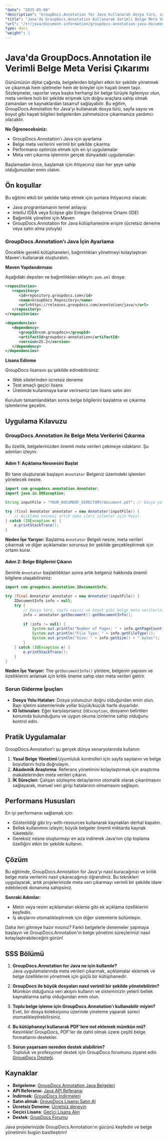 ```yaml
---
"date": "2025-05-06"
"description": "GroupDocs.Annotation for Java kullanarak dosya türü, sayfa sayısı ve boyut gibi belge meta verilerinin nasıl çıkarılacağını öğrenin. Verimli bilgi çıkarma ile belge yönetiminizi geliştirin."
"title": "Java'da GroupDocs.Annotation Kullanarak Verimli Belge Meta Verisi Çıkarımı"
"url": "/tr/java/document-information/groupdocs-annotation-java-document-info-extraction/"
type: docs
"weight": 1
---
```


# Java'da GroupDocs.Annotation ile Verimli Belge Meta Verisi Çıkarımı

Günümüzün dijital çağında, belgelerden bilgileri etkin bir şekilde yönetmek ve çıkarmak hem işletmeler hem de bireyler için hayati önem taşır. Sözleşmeler, raporlar veya başka herhangi bir belge türüyle ilgileniyor olun, meta verilere hızlı bir şekilde erişmek için doğru araçlara sahip olmak zamandan ve kaynaklardan tasarruf sağlayabilir. Bu eğitim, GroupDocs.Annotation for Java'yı kullanarak dosya türü, sayfa sayısı ve boyut gibi hayati bilgileri belgelerden zahmetsizce çıkarmanıza yardımcı olacaktır.

**Ne Öğreneceksiniz:**
- GroupDocs.Annotation'ı Java için ayarlama
- Belge meta verilerini verimli bir şekilde çıkarma
- Performansı optimize etmek için en iyi uygulamalar
- Meta veri çıkarma işleminin gerçek dünyadaki uygulamaları

Başlamadan önce, başlamak için ihtiyacınız olan her şeye sahip olduğunuzdan emin olalım.

## Ön koşullar

Bu eğitimi etkili bir şekilde takip etmek için şunlara ihtiyacınız olacak:
- Java programlamanın temel anlayışı
- IntelliJ IDEA veya Eclipse gibi Entegre Geliştirme Ortamı (IDE)
- Bağımlılık yönetimi için Maven
- GroupDocs.Annotation for Java kütüphanesine erişim (ücretsiz deneme veya satın alma yoluyla)

### GroupDocs.Annotation'ı Java İçin Ayarlama

Öncelikle gerekli kütüphaneleri, bağımlılıkları yönetmeyi kolaylaştıran Maven'ı kullanarak oluşturalım.

**Maven Yapılandırması**

Aşağıdaki depoları ve bağımlılıkları ekleyin: `pom.xml` dosya:

```xml
<repositories>
   <repository>
      <id>repository.groupdocs.com</id>
      <name>GroupDocs Repository</name>
      <url>https://releases.groupdocs.com/annotation/java/</url>
   </repository>
</repositories>

<dependencies>
   <dependency>
      <groupId>com.groupdocs</groupId>
      <artifactId>groupdocs-annotation</artifactId>
      <version>25.2</version>
   </dependency>
</dependencies>
```

**Lisans Edinme**

GroupDocs lisansını şu şekilde edinebilirsiniz:
- Web sitelerinden ücretsiz deneme
- Test amaçlı geçici lisans
- Üretimde kullanmaya karar verirseniz tam lisans satın alın

Kurulum tamamlandıktan sonra belge bilgilerini başlatma ve çıkarma işlemlerine geçelim.

## Uygulama Kılavuzu

### GroupDocs.Annotation ile Belge Meta Verilerini Çıkarma

Bu özellik, belgelerinizden önemli meta verileri çekmeye odaklanır. Şu adımları izleyin:

#### Adım 1: Açıklama Nesnesini Başlat

Bir tane oluşturarak başlayın `Annotator` Belgeniz üzerindeki işlemleri yönetecek nesne.

```java
import com.groupdocs.annotation.Annotator;
import java.io.IOException;

String inputFile = "YOUR_DOCUMENT_DIRECTORY/document.pdf"; // Dosya yolunuzu buraya belirtin

try (final Annotator annotator = new Annotator(inputFile)) {
    // Açıklama nesnesi artık daha ileri işlemler için hazır.
} catch (IOException e) {
    e.printStackTrace();
}
```

**Neden İşe Yarıyor:** Başlatma `Annotator` Belgeli nesne, meta verileri çıkarmak ve diğer açıklamaları sorunsuz bir şekilde gerçekleştirmek için ortamı kurar.

#### Adım 2: Belge Bilgilerini Çıkarın

Seninle `Annotator` başlatıldıktan sonra artık belgeniz hakkında önemli bilgilere ulaşabilirsiniz:

```java
import com.groupdocs.annotation.IDocumentInfo;

try (final Annotator annotator = new Annotator(inputFile)) {
    IDocumentInfo info = null;
    try {
        // Dosya türü, sayfa sayısı ve boyut gibi belge meta verilerini çıkarma.
        info = annotator.getDocument().getDocumentInfo();
        
        if (info != null) {
            System.out.println("Number of Pages: " + info.getPageCount());
            System.out.println("File Type: " + info.getFileType());
            System.out.println("Size: " + info.getSize() + " bytes");
        }
    } catch (IOException e) {
        e.printStackTrace();
    }
}
```

**Neden İşe Yarıyor:** The `getDocumentInfo()` yöntem, belgenin yapısını ve özelliklerini anlamak için kritik öneme sahip olan meta verileri getirir.

### Sorun Giderme İpuçları

- **Dosya Yolu Hataları**: Dosya yolunuzun doğru olduğundan emin olun. Bazı işletim sistemlerinde yollar büyük/küçük harfe duyarlıdır.
- **IO İstisnaları**: Eğer karşılaşırsanız `IOException`, dosyanın belirtilen konumda bulunduğunu ve uygun okuma izinlerine sahip olduğunu kontrol edin.

## Pratik Uygulamalar

GroupDocs.Annotation'ı şu gerçek dünya senaryolarında kullanın:
1. **Yasal Belge Yönetimi**:Uyumluluk kontrolleri için sayfa sayılarını ve belge boyutlarını hızla doğrulayın.
2. **Akademik Araştırma**: Referans yönetimini kolaylaştırmak için araştırma makalelerinden meta verileri çıkarın.
3. **İK Süreçleri**: Çalışan sözleşme detaylarının otomatik olarak çıkarılmasını sağlayarak, manuel veri girişi hatalarının olmamasını sağlayın.

## Performans Hususları

En iyi performansı sağlamak için:
- Gösterildiği gibi try-with-resources kullanarak kaynakları derhal kapatın.
- Bellek kullanımını izleyin; büyük belgeler önemli miktarda kaynak tüketebilir.
- Gereksiz nesne oluşturmayı en aza indirerek Java'nın çöp toplama özelliğini etkin bir şekilde kullanın.

## Çözüm

Bu eğitimde, GroupDocs.Annotation for Java'yı nasıl kuracağınızı ve kritik belge meta verilerini nasıl çıkaracağınızı öğrendiniz. Bu teknikleri uygulayarak, artık projelerinizde meta veri çıkarmayı verimli bir şekilde idare edebilecek donanıma sahipsiniz.

**Sonraki Adımlar:**
- Metin veya resim açıklamaları ekleme gibi ek açıklama özelliklerini keşfedin.
- İş akışlarını otomatikleştirmek için diğer sistemlerle bütünleşin.

Daha ileri gitmeye hazır mısınız? Farklı belgelerle denemeler yapmaya başlayın ve GroupDocs.Annotation'ın belge yönetimi süreçlerinizi nasıl kolaylaştırabileceğini görün!

## SSS Bölümü

1. **GroupDocs.Annotation for Java ne için kullanılır?**  
   Java uygulamalarında meta verileri çıkarmak, açıklamalar eklemek ve belge özelliklerini yönetmek için güçlü bir kütüphanedir.

2. **GroupDocs ile büyük dosyaları nasıl verimli bir şekilde yönetebilirim?**  
   Mümkün olduğunca veri akışını kullanın ve sisteminizin yeterli bellek kaynaklarına sahip olduğundan emin olun.

3. **Toplu belge işleme için GroupDocs.Annotation'ı kullanabilir miyim?**  
   Evet, bir dosya koleksiyonu üzerinde yineleme yaparak süreci otomatikleştirebilirsiniz.

4. **Bu kütüphaneyi kullanarak PDF'lere not eklemek mümkün mü?**  
   Kesinlikle! GroupDocs, PDF'ler de dahil olmak üzere çeşitli belge formatlarını destekler.

5. **Sorun yaşarsam nereden destek alabilirim?**  
   Topluluk ve profesyonel destek için GroupDocs forumunu ziyaret edin [GroupDocs Desteği](https://forum.groupdocs.com/c/annotation).

## Kaynaklar

- **Belgeleme**: [GroupDocs.Annotation Java Belgeleri](https://docs.groupdocs.com/annotation/java/)
- **API Referansı**: [Java API Referansı](https://reference.groupdocs.com/annotation/java/)
- **İndirmek**: [GroupDocs İndirmeleri](https://releases.groupdocs.com/annotation/java/)
- **Satın almak**: [GroupDocs Lisansı Satın Al](https://purchase.groupdocs.com/buy)
- **Ücretsiz Deneme**: [Ücretsiz deneyin](https://releases.groupdocs.com/annotation/java/)
- **Geçici Lisans**: [Geçici Lisans Alın](https://purchase.groupdocs.com/temporary-license/)
- **Destek**: [GrupDocs Forumu](https://forum.groupdocs.com/c/annotation/) 

Java projelerinizde GroupDocs.Annotation'ın gücünü keşfedin ve belge yönetimini bugün basitleştirin!
